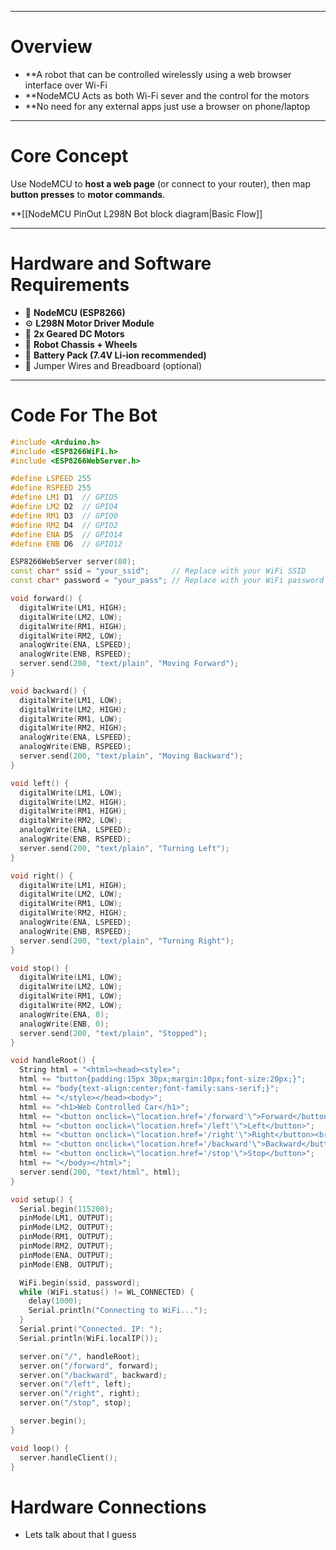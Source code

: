 
---
# Overview

- **A robot that can be controlled wirelessly using a web browser interface over Wi-Fi
- **NodeMCU Acts as both Wi-Fi sever and the control for the motors
- **No need for any external apps just use a browser on phone/laptop

---

# Core Concept

Use NodeMCU to **host a web page** (or connect to your router), then map **button presses** to **motor commands**.

**[[NodeMCU PinOut L298N Bot block diagram|Basic Flow]]

---
# Hardware and Software Requirements

- 🧠 **NodeMCU (ESP8266)**
- ⚙️ **L298N Motor Driver Module**
- 🔋 **2x Geared DC Motors**
- 🚗 **Robot Chassis + Wheels**
- 🔋 **Battery Pack (7.4V Li-ion recommended)**
- 🧵 Jumper Wires and Breadboard (optional)

---
# Code For The Bot

```cpp
#include <Arduino.h>
#include <ESP8266WiFi.h>
#include <ESP8266WebServer.h>

#define LSPEED 255
#define RSPEED 255
#define LM1 D1  // GPIO5
#define LM2 D2  // GPIO4
#define RM1 D3  // GPIO0
#define RM2 D4  // GPIO2
#define ENA D5  // GPIO14
#define ENB D6  // GPIO12

ESP8266WebServer server(80);
const char* ssid = "your_ssid";     // Replace with your WiFi SSID
const char* password = "your_pass"; // Replace with your WiFi password

void forward() {
  digitalWrite(LM1, HIGH);
  digitalWrite(LM2, LOW);
  digitalWrite(RM1, HIGH);
  digitalWrite(RM2, LOW);
  analogWrite(ENA, LSPEED);
  analogWrite(ENB, RSPEED);
  server.send(200, "text/plain", "Moving Forward");
}

void backward() {
  digitalWrite(LM1, LOW);
  digitalWrite(LM2, HIGH);
  digitalWrite(RM1, LOW);
  digitalWrite(RM2, HIGH);
  analogWrite(ENA, LSPEED);
  analogWrite(ENB, RSPEED);
  server.send(200, "text/plain", "Moving Backward");
}

void left() {
  digitalWrite(LM1, LOW);
  digitalWrite(LM2, HIGH);
  digitalWrite(RM1, HIGH);
  digitalWrite(RM2, LOW);
  analogWrite(ENA, LSPEED);
  analogWrite(ENB, RSPEED);
  server.send(200, "text/plain", "Turning Left");
}

void right() {
  digitalWrite(LM1, HIGH);
  digitalWrite(LM2, LOW);
  digitalWrite(RM1, LOW);
  digitalWrite(RM2, HIGH);
  analogWrite(ENA, LSPEED);
  analogWrite(ENB, RSPEED);
  server.send(200, "text/plain", "Turning Right");
}

void stop() {
  digitalWrite(LM1, LOW);
  digitalWrite(LM2, LOW);
  digitalWrite(RM1, LOW);
  digitalWrite(RM2, LOW);
  analogWrite(ENA, 0);
  analogWrite(ENB, 0);
  server.send(200, "text/plain", "Stopped");
}

void handleRoot() {
  String html = "<html><head><style>";
  html += "button{padding:15px 30px;margin:10px;font-size:20px;}";
  html += "body{text-align:center;font-family:sans-serif;}";
  html += "</style></head><body>";
  html += "<h1>Web Controlled Car</h1>";
  html += "<button onclick=\"location.href='/forward'\">Forward</button><br>";
  html += "<button onclick=\"location.href='/left'\">Left</button>";
  html += "<button onclick=\"location.href='/right'\">Right</button><br>";
  html += "<button onclick=\"location.href='/backward'\">Backward</button><br>";
  html += "<button onclick=\"location.href='/stop'\">Stop</button>";
  html += "</body></html>";
  server.send(200, "text/html", html);
}

void setup() {
  Serial.begin(115200);
  pinMode(LM1, OUTPUT);
  pinMode(LM2, OUTPUT);
  pinMode(RM1, OUTPUT);
  pinMode(RM2, OUTPUT);
  pinMode(ENA, OUTPUT);
  pinMode(ENB, OUTPUT);

  WiFi.begin(ssid, password);
  while (WiFi.status() != WL_CONNECTED) {
    delay(1000);
    Serial.println("Connecting to WiFi...");
  }
  Serial.print("Connected. IP: ");
  Serial.println(WiFi.localIP());

  server.on("/", handleRoot);
  server.on("/forward", forward);
  server.on("/backward", backward);
  server.on("/left", left);
  server.on("/right", right);
  server.on("/stop", stop);

  server.begin();
}

void loop() {
  server.handleClient();
}

```

# Hardware Connections

- Lets talk about that I guess